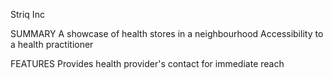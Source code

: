 Striq Inc

SUMMARY
 A showcase of health stores in a neighbourhood
 Accessibility to a health practitioner

 FEATURES
  Provides health provider's contact for immediate reach
